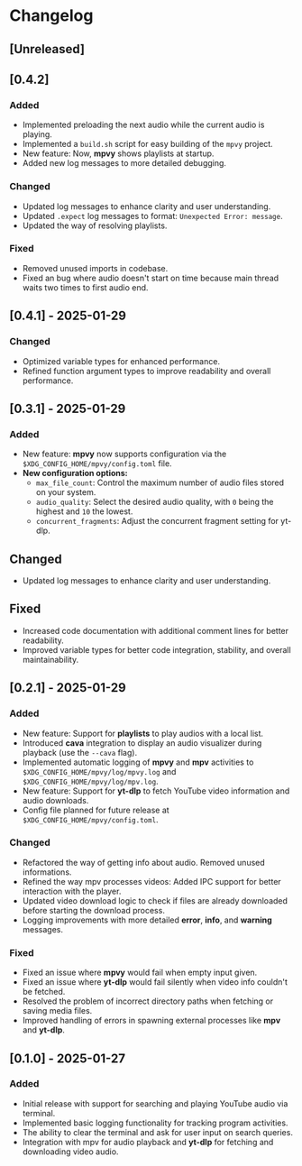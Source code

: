 # Changelog
## [Unreleased]

## [0.4.2]
### Added
- Implemented preloading the next audio while the current audio is playing.
- Implemented a `build.sh` script for easy building of the `mpvy` project.
- New feature: Now, **mpvy** shows playlists at startup.
- Added new log messages to more detailed debugging.

### Changed
- Updated log messages to enhance clarity and user understanding.
- Updated `.expect` log messages to format: `Unexpected Error: message`. 
- Updated the way of resolving playlists.

### Fixed
- Removed unused imports in codebase.
- Fixed an bug where audio doesn't start on time because main thread waits two times to first audio end.

## [0.4.1] - 2025-01-29
### Changed

- Optimized variable types for enhanced performance.
- Refined function argument types to improve readability and overall performance.

## [0.3.1] - 2025-01-29
### Added

- New feature: **mpvy** now supports configuration via the `$XDG_CONFIG_HOME/mpvy/config.toml` file.
- **New configuration options:**
    - `max_file_count`: Control the maximum number of audio files stored on your system.    
    - `audio_quality`: Select the desired audio quality, with `0` being the highest and `10` the lowest.
    - `concurrent_fragments`: Adjust the concurrent fragment setting for yt-dlp.

## Changed

- Updated log messages to enhance clarity and user understanding.

## Fixed

- Increased code documentation with additional comment lines for better readability.
- Improved variable types for better code integration, stability, and overall maintainability.

## [0.2.1] - 2025-01-29
### Added

- New feature: Support for **playlists** to play audios with a local list.
- Introduced **cava** integration to display an audio visualizer during playback (use the `--cava` flag).
- Implemented automatic logging of **mpvy** and **mpv** activities to `$XDG_CONFIG_HOME/mpvy/log/mpvy.log` and `$XDG_CONFIG_HOME/mpvy/log/mpv.log`.
- New feature: Support for **yt-dlp** to fetch YouTube video information and audio downloads.
- Config file planned for future release at `$XDG_CONFIG_HOME/mpvy/config.toml`.

### Changed

- Refactored the way of getting info about audio. Removed unused informations.
- Refined the way mpv processes videos: Added IPC support for better interaction with the player.
- Updated video download logic to check if files are already downloaded before starting the download process.
- Logging improvements with more detailed **error**, **info**, and **warning** messages.

### Fixed

- Fixed an issue where **mpvy** would fail when empty input given.
- Fixed an issue where **yt-dlp** would fail silently when video info couldn't be fetched.
- Resolved the problem of incorrect directory paths when fetching or saving media files.
- Improved handling of errors in spawning external processes like **mpv** and **yt-dlp**.

## [0.1.0] - 2025-01-27
### Added

- Initial release with support for searching and playing YouTube audio via terminal.
- Implemented basic logging functionality for tracking program activities.
- The ability to clear the terminal and ask for user input on search queries.
- Integration with mpv for audio playback and **yt-dlp** for fetching and downloading video audio.
